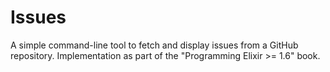 # Issues

A simple command-line tool to fetch and display issues from a GitHub repository.
Implementation as part of the "Programming Elixir >= 1.6" book.
